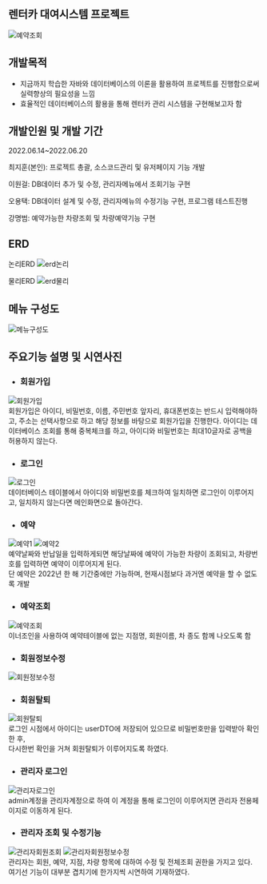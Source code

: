 ## 렌터카 대여시스템 프로젝트
![예약조회](https://user-images.githubusercontent.com/96568009/174780808-c9c43e86-145d-45cf-8daf-925ede70f7b5.jpg)

## 개발목적
- 지금까지 학습한 자바와 데이터베이스의 이론을 활용하여 프로젝트를 진행함으로써 실력향상의 필요성을 느낌
- 효율적인 데이터베이스의 활용을 통해 렌터카 관리 시스템을 구현해보고자 함

## 개발인원 및 개발 기간
2022.06.14~2022.06.20

최지훈(본인): 프로젝트 총괄, 소스코드관리 및 유저페이지 기능 개발

이원걸: DB데이터 추가 및 수정, 관리자메뉴에서 조회기능 구현

오용택: DB데이터 설계 및 수정, 관리자메뉴의 수정기능 구현, 프로그램 테스트진행

강명범: 예약가능한 차량조회 및 차량예약기능 구현

## ERD   
논리ERD
![erd논리](https://user-images.githubusercontent.com/96568009/174785222-02376f7c-b30f-47f3-b4bb-9c40c2804e7c.jpg)

물리ERD
![erd물리](https://user-images.githubusercontent.com/96568009/174785370-78b91eef-6ae8-48ad-822c-19024a1ba02b.jpg)

## 메뉴 구성도
![메뉴구성도](https://user-images.githubusercontent.com/96568009/174785806-3a1996fc-427c-41aa-af7d-0a53e0cbe10b.jpg)

   
## 주요기능 설명 및 시연사진
- ### 회원가입
![회원가입](https://user-images.githubusercontent.com/96568009/174786211-34483ce6-9ac1-461b-8002-7eab42f141b6.jpg)
<br>
회원가입은 아이디, 비밀번호, 이름, 주민번호 앞자리, 휴대폰번호는 반드시 입력해야하고, 주소는 선택사항으로 하고 해당 정보를 바탕으로 회원가입을 진행한다.
아이디는 데이터베이스 조회를 통해 중복체크를 하고, 아이디와 비밀번호는 최대10글자로 공백을 허용하지 않는다.
- ### 로그인
![로그인](https://user-images.githubusercontent.com/96568009/174786363-1158dec7-c0e2-438a-8eb8-f1df0d0dc4df.jpg) 
<br>
데이터베이스 테이블에서 아이디와 비밀번호를 체크하여 일치하면 로그인이 이루어지고, 일치하지 않는다면 메인화면으로 돌아간다.
- ### 예약
![예약1](https://user-images.githubusercontent.com/96568009/174789488-3847f889-24e9-43fa-82e7-75b890531cc3.jpg)
![예약2](https://user-images.githubusercontent.com/96568009/174789500-d5868dfa-7334-4e01-9b19-4dfa93cdc1ed.jpg)
<br>
예약날짜와 반납일을 입력하게되면 해당날짜에 예약이 가능한 차량이 조회되고, 차량번호를 입력하면 예약이 이루어지게 된다.
<br>
단 예약은 2022년 한 해 기간중에만 가능하며, 현재시점보다 과거엔 예약을 할 수 없도록 개발
- ### 예약조회
![예약조회](https://user-images.githubusercontent.com/96568009/174789631-a64d77ff-993d-48a6-b0e0-8168d0cadc6f.jpg)
<br>
이너조인을 사용하여 예약테이블에 없는 지점명, 회원이름, 차 종도 함께 나오도록 함
- ### 회원정보수정
![회원정보수정](https://user-images.githubusercontent.com/96568009/174789727-b6944149-34ad-4b00-adde-580bb5bee7fd.jpg)
- ### 회원탈퇴
![회원탈퇴](https://user-images.githubusercontent.com/96568009/174791066-acc7d575-47c8-479f-9904-15827fbcbc03.jpg)
<br>
로그인 시점에서 아이디는 userDTO에 저장되어 있으므로 비밀번호만을 입력받아 확인한 후,
<br>
다시한번 확인을 거쳐 회원탈퇴가 이루어지도록 하였다.
- ### 관리자 로그인
![관리자로그인](https://user-images.githubusercontent.com/96568009/174791478-680b3d58-11b9-4fc1-be33-58f759694473.jpg)
<br>
admin계정을 관리자계정으로 하여 이 계정을 통해 로그인이 이루어지면 관리자 전용페이지로 이동하게 된다.
- ### 관리자 조회 및 수정기능
![관리자회원조회](https://user-images.githubusercontent.com/96568009/174791724-2ff6e949-78ba-48db-b286-c1f7632ed7b8.jpg)
![관리자회원정보수정](https://user-images.githubusercontent.com/96568009/174791970-f9eb9fac-bd2a-47de-81a2-b5db409c2092.jpg)
<br>
관리자는 회원, 예약, 지점, 차량 항목에 대하여 수정 및 전체조회 권한을 가지고 있다.
<br>
여기선 기능이 대부분 겹치기에 한가지씩 시연하여 기재하였다.
